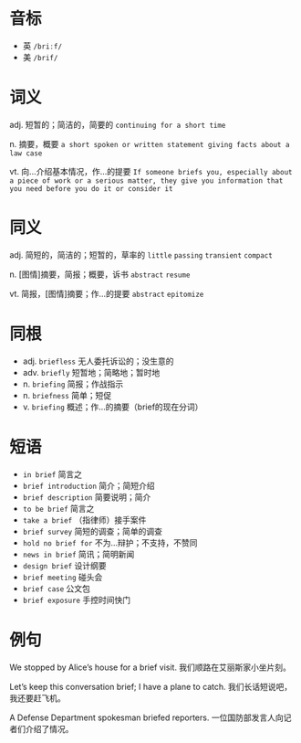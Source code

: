 # 音标

- 英 `/briːf/`
- 美 `/brif/`

# 词义

adj. 短暂的；简洁的，简要的
`continuing for a short time`

n. 摘要，概要
`a short spoken or written statement giving facts about a law case`

vt. 向…介绍基本情况，作…的提要
`If someone briefs you, especially about a piece of work or a serious matter, they give you information that you need before you do it or consider it`

# 同义

adj. 简短的，简洁的；短暂的，草率的
`little` `passing` `transient` `compact`

n. [图情]摘要，简报；概要，诉书
`abstract` `resume`

vt. 简报，[图情]摘要；作…的提要
`abstract` `epitomize`

# 同根

- adj. `briefless` 无人委托诉讼的；没生意的
- adv. `briefly` 短暂地；简略地；暂时地
- n. `briefing` 简报；作战指示
- n. `briefness` 简单；短促
- v. `briefing` 概述；作…的摘要（brief的现在分词）

# 短语

- `in brief` 简言之
- `brief introduction` 简介；简短介绍
- `brief description` 简要说明；简介
- `to be brief` 简言之
- `take a brief` （指律师）接手案件
- `brief survey` 简短的调查；简单的调查
- `hold no brief for` 不为…辩护；不支持，不赞同
- `news in brief` 简讯；简明新闻
- `design brief` 设计纲要
- `brief meeting` 碰头会
- `brief case` 公文包
- `brief exposure` 手控时间快门

# 例句

We stopped by Alice’s house for a brief visit.
我们顺路在艾丽斯家小坐片刻。

Let’s keep this conversation brief; I have a plane to catch.
我们长话短说吧，我还要赶飞机。

A Defense Department spokesman briefed reporters.
一位国防部发言人向记者们介绍了情况。


